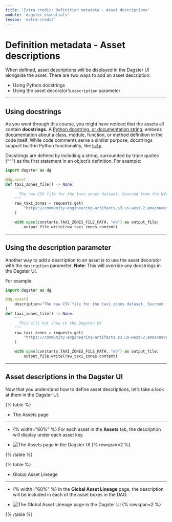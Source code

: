 ```yaml
---
title: 'Extra credit: Definition metadata - Asset descriptions'
module: 'dagster_essentials'
lesson: 'extra-credit'
---
```


# Definition metadata - Asset descriptions

When defined, asset descriptions will be displayed in the Dagster UI alongside the asset. There are two ways to add an asset description:

- Using Python docstrings
- Using the asset decorator’s `description` parameter

---

## Using docstrings

As you went through this course, you might have noticed that the assets all contain **docstrings.** A [Python docstring, or documentation string](https://www.datacamp.com/tutorial/docstrings-python), embeds documentation about a class, module, function, or method definition in the code itself. While code comments serve a similar purpose, docstrings support built-in Python functionality, like [`help`](https://docs.python.org/3/library/functions.html#help).

Docstrings are defined by including a string, surrounded by triple quotes (`”””`) as the first statement in an object’s definition. For example:

```python
import dagster as dg

@dg.asset
def taxi_zones_file() -> None:
    """
      The raw CSV file for the taxi zones dataset. Sourced from the NYC Open Data portal.
    """
    raw_taxi_zones = requests.get(
        "https://community-engineering-artifacts.s3.us-west-2.amazonaws.com/dagster-university/data/taxi_zones.csv"
    )

    with open(constants.TAXI_ZONES_FILE_PATH, "wb") as output_file:
        output_file.write(raw_taxi_zones.content)
```

---

## Using the description parameter

Another way to add a description to an asset is to use the asset decorator with the `description` parameter. **Note:** This will override any docstrings in the Dagster UI.

For example:

```python
import dagster as dg

@dg.asset(
    description="The raw CSV file for the taxi zones dataset. Sourced from the NYC Open Data portal."
)
def taxi_zones_file() -> None:
    """
      This will not show in the Dagster UI
    """
    raw_taxi_zones = requests.get(
        "https://community-engineering-artifacts.s3.us-west-2.amazonaws.com/dagster-university/data/taxi_zones.csv"
    )

    with open(constants.TAXI_ZONES_FILE_PATH, "wb") as output_file:
        output_file.write(raw_taxi_zones.content)
```

---

## Asset descriptions in the Dagster UI

Now that you understand how to define asset descriptions, let’s take a look at them in the Dagster UI.

{% table %}

- The Assets page

---

- {% width="60%" %}
  For each asset in the **Assets** tab, the description will display under each asset key.

- ![The Assets page in the Dagster UI](/images/dagster-essentials/extra-credit/ui-assets-page.png) {% rowspan=2 %}

{% /table %}

{% table %}

- Global Asset Lineage

---

- {% width="60%" %}
  In the **Global Asset Lineage** page, the description will be included in each of the asset boxes in the DAG.

- ![The Global Asset Lineage page in the Dagster UI](/images/dagster-essentials/extra-credit/ui-global-asset-lineage.png) {% rowspan=2 %}

{% /table %}

